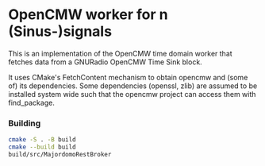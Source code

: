 # OpenCMW worker for n (Sinus-)signals

This is an implementation of the OpenCMW time domain worker that fetches data from a GNURadio OpenCMW Time Sink block.

It uses CMake's FetchContent mechanism to obtain opencmw and (some of) its dependencies.
Some dependencies (openssl, zlib) are assumed to be installed system wide such that the opencmw project can access them with find_package.

### Building

```bash
cmake -S . -B build
cmake --build build
build/src/MajordomoRestBroker
```


